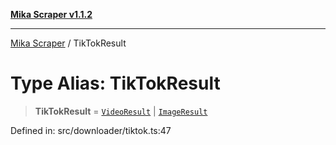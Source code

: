 [**Mika Scraper v1.1.2**](../README.md)

***

[Mika Scraper](../README.md) / TikTokResult

# Type Alias: TikTokResult

> **TikTokResult** = [`VideoResult`](../interfaces/VideoResult.md) \| [`ImageResult`](../interfaces/ImageResult.md)

Defined in: src/downloader/tiktok.ts:47
